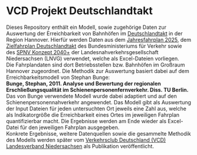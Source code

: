 # VCD Projekt Deutschlandtakt
Dieses Repository enthält ein Modell, sowie zugehörige Daten zur Auswertung der Erreichbarkeit von Bahnhöfen im [Deutschlandtakt](https://www.deutschlandtakt.de/) in der Region Hannover.
Hierfür werden Daten aus dem [Jahresfahrplan 2025](https://bahn.expert/), dem [Zielfahrplan Deutschlandtakt](https://assets.ctfassets.net/scbs508bajse/6wYikPsl1G47nWJw5MHEhn/a0dbf1f255f2cfd6bf033941280da2ba/Netzgrafik_3._Entwurf_Nord.pdf) des
Bundesministeriums für Verkehr sowie des [SPNV Konzept 2040+](https://www.lnvg.de/fileadmin/media/lnvg/SPNV_2019/SPNV_Konzept_2030/LNVG_SPNV-KONZEPT_2030__2040.pdf) 
der Landesnahverkehrsgesellschaft Niedersachsen (LNVG) verwendet, welche als Excel-Dateien vorliegen.  
Die Fahrplandaten sind dort Betriebsstellen bzw. Bahnhöfen im Großraum Hannover zugeordnet.
Die Methodik zur Auswertung basiert dabei auf dem Erreichbarkeitsmodell von Stephan Bunge:  
**Bunge, Stephan, 2011. Analyse und Bewertung der regionalen Erschließungsqualität im Schienenpersonenfernverkehr. Diss. TU Berlin.**  
Das von Bunge verwendete Modell wurde dabei adaptiert und auf den Schienenpersonennahverkehr angewendet.
Das Modell gibt als Auswertung der Input Dateien für jeden untersuchten Ort jeweils eine Zahl aus, welche als Indikatorgröße die Erreichbarkeit eines Ortes im jeweiligen Fahrplan quantifizierbar macht.
Die Ergebnisse werden am Ende wieder als Excel-Datei für den jeweiligen Fahrplan ausgegeben.  
Konkrete Ergebnisse, weitere Datenquellen sowie die gesammelte Methodik des Modells werden später vom [Verkehrsclub Deutschland (VCD) Landesverband Niedersachsen](https://niedersachsen.vcd.org/) als Publikation veröffentlicht.


